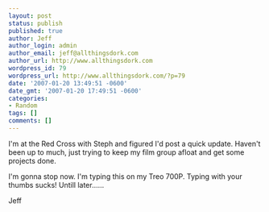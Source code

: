 ```yaml
---
layout: post
status: publish
published: true
author: Jeff
author_login: admin
author_email: jeff@allthingsdork.com
author_url: http://www.allthingsdork.com
wordpress_id: 79
wordpress_url: http://www.allthingsdork.com/?p=79
date: '2007-01-20 13:49:51 -0600'
date_gmt: '2007-01-20 17:49:51 -0600'
categories:
- Random
tags: []
comments: []
---
```

<p>I'm at the Red Cross with Steph and figured I'd post a quick update. Haven't been up to much, just trying to keep my film group afloat and get some projects done.</p>
<p>I'm gonna stop now. I'm typing this on my Treo 700P. Typing with your thumbs sucks! Untill later......</p>
<p>Jeff</p>
